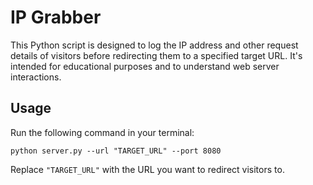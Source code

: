 # IP Grabber
This Python script is designed to log the IP address and other request details of visitors before redirecting them to a specified target URL. It's intended for educational purposes and to understand web server interactions.

## Usage
Run the following command in your terminal:

`python server.py --url "TARGET_URL" --port 8080`

Replace `"TARGET_URL"` with the URL you want to redirect visitors to.
